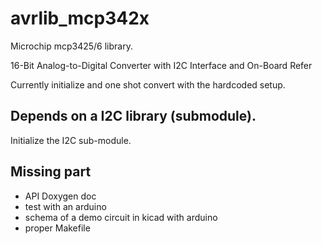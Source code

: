 # avrlib_mcp342x
Microchip mcp3425/6 library.

16-Bit Analog-to-Digital Converter with
 I2C Interface and On-Board Refer

Currently initialize and one shot convert with
the hardcoded setup.

## Depends on a I2C library (submodule).

Initialize the I2C sub-module.

## Missing part
 * API Doxygen doc
 * test with an arduino
 * schema of a demo circuit in kicad with arduino
 * proper Makefile
